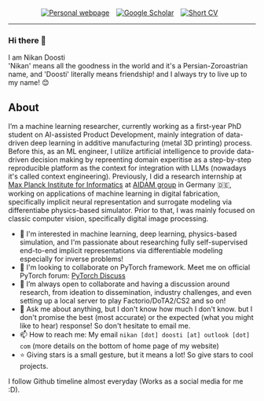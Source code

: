 <div align='center' style='margin-top: 20px;'>
<a href='https://nikronic.com' style='margin-right: 10px'><img src="https://img.shields.io/badge/-Website-127a75?style=for-the-badge&logo=google-chrome&logoColor=white" title="Personal webpage" /></a>
<a href='https://scholar.google.com/citations?user=QWFKVW8AAAAJ' style='margin-right: 10px'><img src="https://img.shields.io/badge/-Scholar-5654a8?style=for-the-badge&logo=google-scholar&logoColor=white" title="Google Scholar" /></a>
<a href='https://nikronic.com/assets/pdf/cv.pdf' style='margin-right: 10px'><img src="https://img.shields.io/badge/Short%20CV-127a75?style=for-the-badge&logo=Shotcut&logoColor=white" title="Short CV" /></a>
</div>

-----

### Hi there 👋
I am Nikan Doosti<br>
'Nikan' means all the goodness in the world and it's a Persian-Zoroastrian name, and 'Doosti' literally means friendship! and I always try to live up to my name! 😊

## About
I’m a machine learning researcher, currently working as a first-year PhD student on AI-assisted Product Development, mainly integration of data-driven deep learning in additive manufacturing (metal 3D printing) process.<br> Before this, as an ML engineer, I utilize artificial intelligence to provide data-driven decision making by repreenting domain experitise as a step-by-step reproducible platform as the context for integration with LLMs (nowadays it's called context engineering). Previously, I did a research internship at [Max Planck Institute for Informatics](https://www.mpi-inf.mpg.de/home/) at [AIDAM group](http://aidam.mpi-inf.mpg.de/) in Germany :de:, working on applications of machine learning in digital fabrication, specifically implicit neural representation and surrogate modeling via differentiabe physics-based simulator. Prior to that, I was mainly focused on classic computer vision, specifically digital image processing.

- 🧐 I'm interested in machine learning, deep learning, physics-based simulation, and I'm passionate about researching fully self-supervised end-to-end implicit representations via differentiable modeling especially for inverse problems!
- 👯 I'm looking to collaborate on PyTorch framework. Meet me on official PyTorch forum: [PyTorch Discuss](https://discuss.pytorch.org/u/nikronic/summary)
- 💓 I’m always open to collaborate and having a discussion around research, from ideation to dissemination, industry challenges, and even setting up a local server to play Factorio/DoTA2/CS2 and so on!
- 💬 Ask me about anything, but I don't know how much I don't know. but I don't promise the best (most accurate) or the expected (what you might like to hear) response! So don't hesitate to email me.
- 📫 How to reach me: My email `nikan [dot] doosti [at] outlook [dot] com` (more details on the bottom of home page of my website)
- ⭐ Giving stars is a small gesture, but it means a lot! So give stars to cool projects.

I follow Github timeline almost everyday (Works as a social media for me :D).


